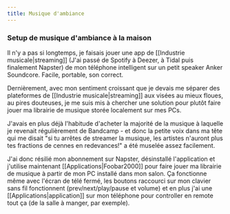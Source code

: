 ```yaml
---
title: Musique d'ambiance
---
```


### Setup de musique d'ambiance à la maison

Il n'y a pas si longtemps, je faisais jouer une app de [[Industrie musicale|streaming]] (J'ai passé de Spotify à Deezer, à Tidal puis finalement Napster) de mon téléphone intelligent sur un petit speaker Anker Soundcore. Facile, portable, son correct.

Dernièrement, avec mon sentiment croissant que je devais me séparer des plateformes de [[Industrie musicale|streaming]] aux visées au mieux floues, au pires douteuses, je me suis mis à chercher une solution pour plutôt faire jouer ma librairie de musique storée localement sur mes PCs. 

J'avais en plus déjà l'habitude d'acheter la majorité de la musique à laquelle je revenait régulièrement de Bandcamp - et donc la petite voix dans ma tête qui me disait "si tu arrêtes de streamer la musique, les artistes n'auront plus tes fractions de cennes en redevances!" a été muselée assez facilement.

J'ai donc résilié mon abonnement sur Napster, désinstallé l'application et j'utilise maintenant [[Applications|Foobar2000]] pour faire jouer ma librairie de musique à partir de mon PC installé dans mon salon. Ça fonctionne même avec l'écran de télé fermé, les boutons raccourci sur mon clavier sans fil fonctionnent (prev/next/play/pause et volume) et en plus j'ai une [[Applications|application]] sur mon téléphone pour controller en remote tout ça (de la salle à manger, par exemple).